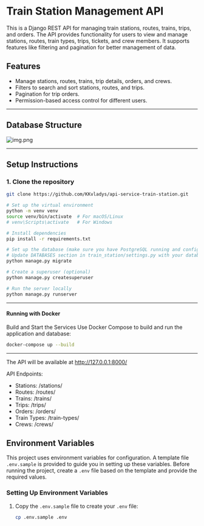 # Train Station Management API

This is a Django REST API for managing train stations, routes, trains, trips, and orders. The API provides functionality for users to view and manage stations, routes, train types, trips, tickets, and crew members. It supports features like filtering and pagination for better management of data.

## Features
- Manage stations, routes, trains, trip details, orders, and crews.
- Filters to search and sort stations, routes, and trips.
- Pagination for trip orders.
- Permission-based access control for different users.
---
## Database Structure
![img.png](img.png)

---
## Setup Instructions

### 1. Clone the repository
```bash
git clone https://github.com/KKvladys/api-service-train-station.git

# Set up the virtual environment
python -m venv venv
source venv/bin/activate  # For macOS/Linux
# venv\Scripts\activate   # For Windows

# Install dependencies
pip install -r requirements.txt

# Set up the database (make sure you have PostgreSQL running and configured)
# Update DATABASES section in train_station/settings.py with your database credentials
python manage.py migrate

# Create a superuser (optional)
python manage.py createsuperuser

# Run the server locally
python manage.py runserver
```

---
#### Running with Docker
Build and Start the Services
Use Docker Compose to build and run the application and database:
```bash
docker-compose up --build
```
***
The API will be available at http://127.0.0.1:8000/

API Endpoints:
* Stations: /stations/
* Routes: /routes/
* Trains: /trains/
* Trips: /trips/
* Orders: /orders/
* Train Types: /train-types/
* Crews: /crews/

## Environment Variables

This project uses environment variables for configuration. A template file `.env.sample` is provided to guide you in setting up these variables. Before running the project, create a `.env` file based on the template and provide the required values.

### Setting Up Environment Variables
1. Copy the `.env.sample` file to create your `.env` file:

   ```bash
   cp .env.sample .env
    ```